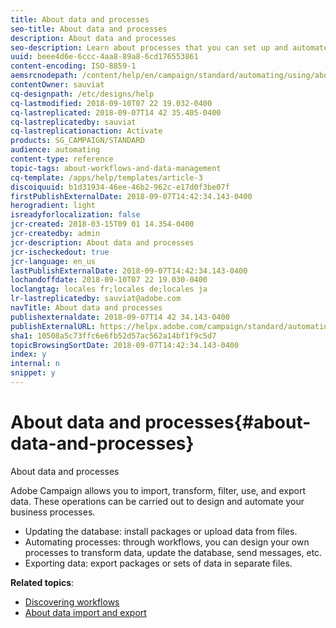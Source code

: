 ```yaml
---
title: About data and processes
seo-title: About data and processes
description: About data and processes
seo-description: Learn about processes that you can set up and automate with Adobe Campaign.
uuid: beee4d6e-6ccc-4aa8-89a8-6cd176553861
content-encoding: ISO-8859-1
aemsrcnodepath: /content/help/en/campaign/standard/automating/using/about-data-and-processes
contentOwner: sauviat
cq-designpath: /etc/designs/help
cq-lastmodified: 2018-09-10T07 22 19.032-0400
cq-lastreplicated: 2018-09-07T14 42 35.405-0400
cq-lastreplicatedby: sauviat
cq-lastreplicationaction: Activate
products: SG_CAMPAIGN/STANDARD
audience: automating
content-type: reference
topic-tags: about-workflows-and-data-management
cq-template: /apps/help/templates/article-3
discoiquuid: b1d31934-46ee-46b2-962c-e17d0f3be07f
firstPublishExternalDate: 2018-09-07T14:42:34.143-0400
herogradient: light
isreadyforlocalization: false
jcr-created: 2018-03-15T09 01 14.354-0400
jcr-createdby: admin
jcr-description: About data and processes
jcr-ischeckedout: true
jcr-language: en_us
lastPublishExternalDate: 2018-09-07T14:42:34.143-0400
lochandoffdate: 2018-09-10T07 22 19.030-0400
loclangtag: locales fr;locales de;locales ja
lr-lastreplicatedby: sauviat@adobe.com
navTitle: About data and processes
publishexternaldate: 2018-09-07T14 42 34.143-0400
publishExternalURL: https://helpx.adobe.com/campaign/standard/automating/using/about-data-and-processes.html
sha1: 10508a5c73ffc6e6fb52d57ac562a14bf1f9c5d7
topicBrowsingSortDate: 2018-09-07T14:42:34.143-0400
index: y
internal: n
snippet: y
---
```


# About data and processes{#about-data-and-processes}

About data and processes

Adobe Campaign allows you to import, transform, filter, use, and export data. These operations can be carried out to design and automate your business processes.

* Updating the database: install packages or upload data from files.
* Automating processes: through workflows, you can design your own processes to transform data, update the database, send messages, etc.
* Exporting data: export packages or sets of data in separate files.

**Related topics**:

* [Discovering workflows](../../automating/using/discovering-workflows.md)
* [About data import and export](../../automating/using/about-data-import-and-export.md)

